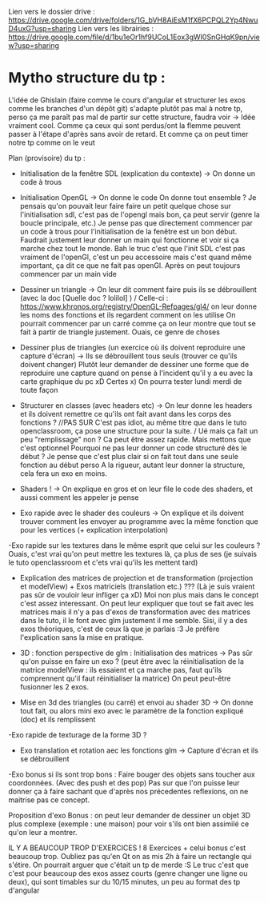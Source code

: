 Lien vers le dossier drive : https://drive.google.com/drive/folders/1G_bVH8AiEsM1fX6PCPQL2Yp4NwuD4uxG?usp=sharing
Lien vers les librairies : https://drive.google.com/file/d/1bu1eOr1hf9UCoL1Eox3gWI0SnGHqK9pn/view?usp=sharing

# Mytho structure du tp :

L'idée de Ghislain (faire comme le cours d'angular et structurer les exos comme les branches d'un dépôt git) s'adapte plutôt pas mal à notre tp, perso ça me paraît pas mal de partir sur cette structure, faudra voir -> Idée vraiment cool. Comme ça ceux qui sont perdus/ont la flemme peuvent passer à l'étape d'après sans avoir de retard. Et comme ça on peut timer notre tp comme on le veut

Plan (provisoire) du tp : 

- Initialisation de la fenêtre SDL (explication du contexte) -> On donne un code à trous
- Initialisation OpenGL -> On donne le code
On donne tout ensemble ? Je pensais qu'on pouvait leur faire faire un petit quelque chose sur l'initialisation sdl, c'est pas de l'opengl mais bon, ça peut servir (genre la boucle principale, etc.)
Je pense pas que directement commencer par un code à trous pour l'initialisation de la fenêtre est un bon début. Faudrait justement leur donner un main qui fonctionne et  voir si ça marche chez tout le monde. Bah le truc c'est que l'init SDL c'est pas vraiment de l'openGl, c'est un peu accessoire mais c'est quand même important, ça dit ce que ne fait pas openGl. Après on peut toujours commencer par un main vide

- Dessiner un triangle -> On leur dit comment faire puis ils se débrouillent (avec la doc [Quelle doc ? lolilol] ) / Celle-ci : https://www.khronos.org/registry/OpenGL-Refpages/gl4/ 
on leur donne les noms des fonctions et ils regardent comment on les utilise
On pourrait commencer par un carré comme ça on leur montre que tout se fait à partir de triangle justement. Ouais, ce genre de choses

- Dessiner plus de triangles (un exercice où ils doivent reproduire une capture d'écran) -> Ils se débrouillent tous seuls (trouver ce qu'ils doivent changer)
Plutôt leur demander de dessiner une forme que de reproduire une capture quand on pense à l'incident qu'il y a eu avec la carte graphique du pc xD Certes x) On pourra tester lundi merdi de toute façon

- Structurer en classes (avec headers etc) -> On leur donne les headers et ils doivent remettre ce qu'ils ont fait avant dans les corps des fonctions ? //PAS SUR C'est pas idiot, au même titre que dans le tuto openclassroom, ça pose une structure pour la suite. / Ué mais ça fait un peu "remplissage" non ? Ca peut être assez rapide. Mais mettons que c'est optionnel
Pourquoi ne pas leur donner un code structuré dès le début ? Je pense que c'est plus clair si on fait tout dans une seule fonction au début perso
A la rigueur, autant leur donner la structure, cela fera un exo en moins.

- Shaders ! -> On explique en gros et on leur file le code des shaders, et aussi comment les appeler je pense

- Exo rapide avec le shader des couleurs -> On explique et ils doivent trouver comment les envoyer au programme avec la même fonction que pour les vertices (+ explication interpolation)

-Exo rapide sur les textures dans le même esprit que celui sur les couleurs ? Ouais, c'est vrai qu'on peut mettre les textures là, ça  plus de ses (je suivais le tuto openclassroom et c'ets vrai qu'ils les mettent tard)

- Explication des matrices de projection et de transformation (projection et modelView) + Exos matriciels (translation etc.) ??? (Là je suis vraient pas sûr de vouloir leur infliger ça xD) Moi non plus mais dans le concept c'est assez interessant.
On peut leur expliquer que tout se fait avec les matrices mais il n'y a pas d'exos de transformation avec des matrices dans le tuto, il le font avec glm justement il me semble.
Sisi, il y a des exos théoriques, c'est de ceux là que je parlais :3
Je préfère l'explication sans la mise en pratique.

- 3D : fonction perspective de glm : Initialisation des matrices -> Pas sûr qu'on puisse en faire un exo ? (peut être avec la réinitialisation de la matrice modelView : ils essaient et ça marche pas, faut qu'ils comprennent qu'il faut réinitialiser la matrice)
On peut peut-être fusionner les 2 exos.
- Mise en 3d des triangles (ou carré) et envoi au shader 3D -> On donne tout fait, ou alors mini exo avec le paramètre de la fonction expliqué (doc) et ils remplissent

-Exo rapide de texturage de la forme 3D ?

- Exo translation et rotation aec les fonctions glm -> Capture d'écran et ils se débrouillent

-Exo bonus si ils sont trop bons : Faire bouger des objets sans toucher aux coordonnées. (Avec des push et des pop)
Pas sur que l'on puisse leur donner ça à faire sachant que d'après nos précedentes reflexions, on ne maitrise pas ce concept.

Proposition d'exo Bonus : on peut leur demander de dessiner un objet 3D plus complexe (exemple : une maison) pour voir s'ils ont bien assimilé ce qu'on leur a montrer.

IL Y A BEAUCOUP TROP D'EXERCICES !
8 Exercices + celui bonus c'est beaucoup trop.
Oubliez pas qu'en Qt on as mis 2h à faire un rectangle qui s'étire.
On pourrait arguer que c'était un tp de merde :S
Le truc c'est que c'est pour beaucoup des exos assez courts (genre changer une ligne ou deux), qui sont timables sur du 10/15 minutes, un peu au format des tp d'angular

